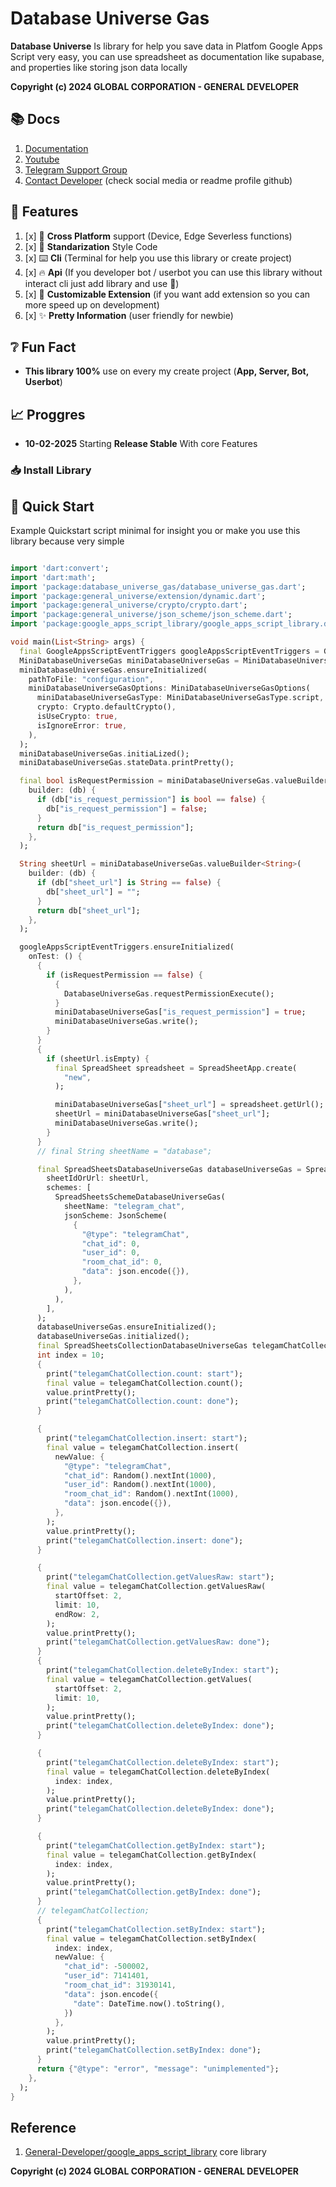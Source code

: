 # Database Universe Gas
 
**Database Universe** Is library for help you save data in Platfom Google Apps Script very easy, you can use spreadsheet as documentation like supabase, and properties like storing json data locally

<!-- [![](https://raw.githubusercontent.com/General-Developer/whisper_library/refs/heads/main/assets/demo_background.png)](https://youtu.be/drlqUwJEOg4)

[![](https://raw.githubusercontent.com/globalcorporation/.github/main/.github/logo/powered.png)](https://www.youtube.com/@Global_Corporation) -->

**Copyright (c) 2024 GLOBAL CORPORATION - GENERAL DEVELOPER**

## 📚️ Docs

1. [Documentation](https://youtube.com/@GENERAL_DEV)
2. [Youtube](https://youtube.com/@GENERAL_DEV)
3. [Telegram Support Group](https://t.me/DEVELOPER_GLOBAL_PUBLIC)
4. [Contact Developer](https://github.com/General-Developer) (check social media or readme profile github)

## 🔖️ Features

1. [x] 📱️ **Cross Platform** support (Device, Edge Severless functions)
2. [x] 📜️ **Standarization** Style Code
3. [x] ⌨️ **Cli** (Terminal for help you use this library or create project)
4. [x] 🔥️ **Api** (If you developer bot / userbot you can use this library without interact cli just add library and use 🚀️)
5. [x] 🧩️ **Customizable Extension** (if you want add extension so you can more speed up on development)
6. [x] ✨️ **Pretty Information** (user friendly for newbie)
 
## ❔️ Fun Fact

- **This library 100%** use on every my create project (**App, Server, Bot, Userbot**)
 
## 📈️ Proggres
 
- **10-02-2025**
  Starting **Release Stable** With core Features


### 📥️ Install Library

<!-- 1. **Dart**

```bash
dart pub add whisper_library_dart
```

2. **Flutter**

```bash
flutter pub add whisper_library_flutter ggml_library_flutter
``` 
-->

## 🚀️ Quick Start

Example Quickstart script minimal for insight you or make you use this library because very simple

```dart

import 'dart:convert';
import 'dart:math';
import 'package:database_universe_gas/database_universe_gas.dart';
import 'package:general_universe/extension/dynamic.dart';
import 'package:general_universe/crypto/crypto.dart';
import 'package:general_universe/json_scheme/json_scheme.dart';
import 'package:google_apps_script_library/google_apps_script_library.dart';

void main(List<String> args) {
  final GoogleAppsScriptEventTriggers googleAppsScriptEventTriggers = GoogleAppsScriptEventTriggers();
  MiniDatabaseUniverseGas miniDatabaseUniverseGas = MiniDatabaseUniverseGas();
  miniDatabaseUniverseGas.ensureInitialized(
    pathToFile: "configuration",
    miniDatabaseUniverseGasOptions: MiniDatabaseUniverseGasOptions(
      miniDatabaseUniverseGasType: MiniDatabaseUniverseGasType.script,
      crypto: Crypto.defaultCrypto(),
      isUseCrypto: true,
      isIgnoreError: true,
    ),
  );
  miniDatabaseUniverseGas.initiaLized();
  miniDatabaseUniverseGas.stateData.printPretty();

  final bool isRequestPermission = miniDatabaseUniverseGas.valueBuilder<bool>(
    builder: (db) {
      if (db["is_request_permission"] is bool == false) {
        db["is_request_permission"] = false;
      }
      return db["is_request_permission"];
    },
  );

  String sheetUrl = miniDatabaseUniverseGas.valueBuilder<String>(
    builder: (db) {
      if (db["sheet_url"] is String == false) {
        db["sheet_url"] = "";
      }
      return db["sheet_url"];
    },
  );

  googleAppsScriptEventTriggers.ensureInitialized(
    onTest: () {
      {
        if (isRequestPermission == false) {
          {
            DatabaseUniverseGas.requestPermissionExecute();
          }
          miniDatabaseUniverseGas["is_request_permission"] = true;
          miniDatabaseUniverseGas.write();
        }
      }
      {
        if (sheetUrl.isEmpty) {
          final SpreadSheet spreadsheet = SpreadSheetApp.create(
            "new",
          );

          miniDatabaseUniverseGas["sheet_url"] = spreadsheet.getUrl();
          sheetUrl = miniDatabaseUniverseGas["sheet_url"];
          miniDatabaseUniverseGas.write();
        }
      }
      // final String sheetName = "database";

      final SpreadSheetsDatabaseUniverseGas databaseUniverseGas = SpreadSheetsDatabaseUniverseGas.open(
        sheetIdOrUrl: sheetUrl,
        schemes: [
          SpreadSheetsSchemeDatabaseUniverseGas(
            sheetName: "telegram_chat",
            jsonScheme: JsonScheme(
              {
                "@type": "telegramChat",
                "chat_id": 0,
                "user_id": 0,
                "room_chat_id": 0,
                "data": json.encode({}),
              },
            ),
          ),
        ],
      );
      databaseUniverseGas.ensureInitialized();
      databaseUniverseGas.initialized();
      final SpreadSheetsCollectionDatabaseUniverseGas telegamChatCollection = databaseUniverseGas.from("telegram_chat");
      int index = 10; 
      {
        print("telegamChatCollection.count: start");
        final value = telegamChatCollection.count();
        value.printPretty();
        print("telegamChatCollection.count: done");
      }

      {
        print("telegamChatCollection.insert: start");
        final value = telegamChatCollection.insert(
          newValue: {
            "@type": "telegramChat",
            "chat_id": Random().nextInt(1000),
            "user_id": Random().nextInt(1000),
            "room_chat_id": Random().nextInt(1000),
            "data": json.encode({}),
          },
        );
        value.printPretty();
        print("telegamChatCollection.insert: done");
      }

      {
        print("telegamChatCollection.getValuesRaw: start");
        final value = telegamChatCollection.getValuesRaw(
          startOffset: 2,
          limit: 10,
          endRow: 2,
        );
        value.printPretty();
        print("telegamChatCollection.getValuesRaw: done");
      }
      {
        print("telegamChatCollection.deleteByIndex: start");
        final value = telegamChatCollection.getValues(
          startOffset: 2,
          limit: 10,
        );
        value.printPretty();
        print("telegamChatCollection.deleteByIndex: done");
      }

      {
        print("telegamChatCollection.deleteByIndex: start");
        final value = telegamChatCollection.deleteByIndex(
          index: index,
        );
        value.printPretty();
        print("telegamChatCollection.deleteByIndex: done");
      }

      {
        print("telegamChatCollection.getByIndex: start");
        final value = telegamChatCollection.getByIndex(
          index: index,
        );
        value.printPretty();
        print("telegamChatCollection.getByIndex: done");
      }
      // telegamChatCollection;
      {
        print("telegamChatCollection.setByIndex: start");
        final value = telegamChatCollection.setByIndex(
          index: index,
          newValue: {
            "chat_id": -500002,
            "user_id": 7141401,
            "room_chat_id": 31930141,
            "data": json.encode({
              "date": DateTime.now().toString(),
            })
          },
        );
        value.printPretty();
        print("telegamChatCollection.setByIndex: done");
      }
      return {"@type": "error", "message": "unimplemented"};
    },
  );
}

```

## Reference

1. [General-Developer/google_apps_script_library](https://github.com/General-Developer/google_apps_script_library)
  core library


**Copyright (c) 2024 GLOBAL CORPORATION - GENERAL DEVELOPER**
 